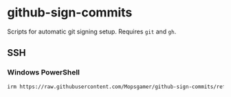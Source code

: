 # github-sign-commits
Scripts for automatic git signing setup. Requires `git` and `gh`.

## SSH

### Windows PowerShell
```bash
irm https://raw.githubusercontent.com/Mopsgamer/github-sign-commits/refs/heads/main/git-sign-ssh.ps1 | iex
```
